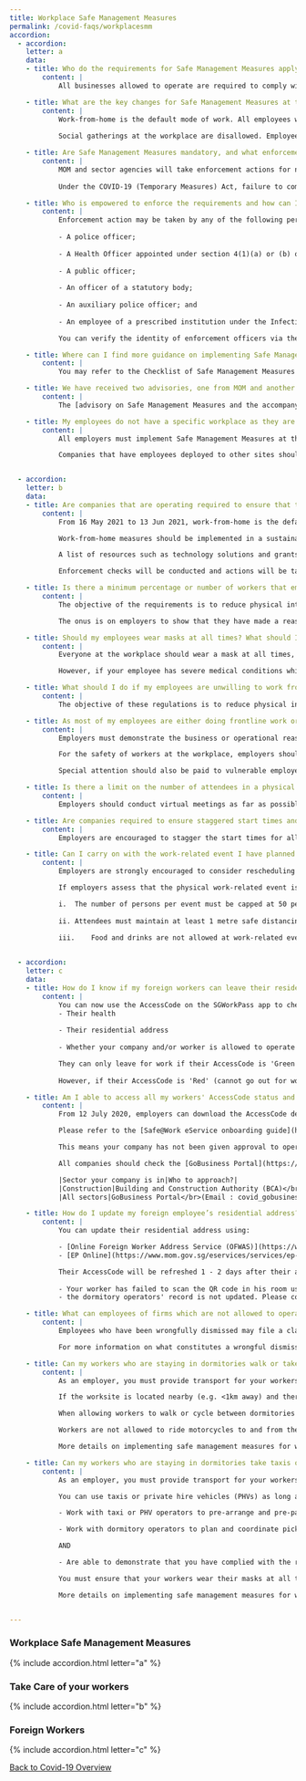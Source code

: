 ```yaml
---
title: Workplace Safe Management Measures
permalink: /covid-faqs/workplacesmm
accordion:
  - accordion:
    letter: a
    data:
    - title: Who do the requirements for Safe Management Measures apply to?
        content: |
            All businesses allowed to operate are required to comply with the Safe Management Measures (SMMs) for workplaces as well as the SMMs for their sector/activity. 

    - title: What are the key changes for Safe Management Measures at the workplace that will take effect from 16 May 2021 to 13 June 2021?
        content: |
            Work-from-home is the default mode of work. All employees whose functions can be performed remotely must work from home. Employers must provide the necessary facilities and direct their employees to work from home wherever possible. Employees who are unable to work from home, for reasons due to the nature of their work (e.g. their work can only be done with equipment that is confined to the workplace) can continue working on-site.
            
            Social gatherings at the workplace are disallowed. Employees should have their meal breaks at the workplace individually.

    - title: Are Safe Management Measures mandatory, and what enforcement actions will MOM take against businesses that do not implement it?
        content: |
            MOM and sector agencies will take enforcement actions for non-compliance of Safe Management Measures. For workplaces that severely lack Safe Management Measures, MOM will direct employers to stop operations at the workplace. Employers will have to take steps to ensure that Safe Management Measures are in place before operations can resume.
            
            Under the COVID-19 (Temporary Measures) Act, failure to comply with Safe Management Measures is punishable with a fine of up to $10,000 or imprisonment of up to 6 months, or both. Repeated non-compliance is punishable with a fine of up to $20,000 or imprisonment of up to 12 months, or both.

    - title: Who is empowered to enforce the requirements and how can I verify the identity of enforcement officers inspecting my workplace?
        content: |
            Enforcement action may be taken by any of the following persons under the COVID-19 (Temporary Measures) Act:
            
            - A police officer;
            
            - A Health Officer appointed under section 4(1)(a) or (b) of the Infectious Diseases Act;
            
            - A public officer;
            
            - An officer of a statutory body;
            
            - An auxiliary police officer; and
            
            - An employee of a prescribed institution under the Infectious Diseases Act.

            You can verify the identity of enforcement officers via their authority cards or their public service identification cards.

    - title: Where can I find more guidance on implementing Safe Management Measures in the workplace?
        content: |
            You may refer to the Checklist of Safe Management Measures at the Workplace for Resumption of Business Activities [here](https://www.mom.gov.sg/-/media/mom/documents/covid-19/annex-b-checklist-of-safe-management-measures.pdf){:target="_blank"}, for an overview of the requirements that must be fulfilled prior to resuming business activities at the workplace. For more information, please refer [here](https://www.mom.gov.sg/covid-19/frequently-asked-questions/safe-management-measures){:target="_blank"}.

    - title: We have received two advisories, one from MOM and another from the sector agency. Which one do we follow?  
        content: |
            The [advisory on Safe Management Measures and the accompanying checklist](https://www.mom.gov.sg/covid-19/requirements-for-safe-management-measures){:target="_blank"} issued by MOM are for workplaces in general. Where there may be sector-specific considerations, companies should also refer to the sector-specific advisories issued. All businesses are required to comply with the Safe Management Measures (SMMs) for workplaces issued by MOM as well as the SMMs for their sector/activity. 

    - title: My employees do not have a specific workplace as they are deployed to client’s site to provide goods and services. How can I implement Safe Management Measures?
        content: |
            All employers must implement Safe Management Measures at their workplaces for all employees and contractors. 

            Companies that have employees deployed to other sites should also ensure that their employees comply with the Safe Management Measures put in place at these sites. In fact, some of the Safe Management Measures can be implemented by employers regardless of where employees are deployed, such as health monitoring.   


  - accordion:
    letter: b
    data:
    - title: Are companies that are operating required to ensure that their employees work from home?
        content: |
            From 16 May 2021 to 13 Jun 2021, work-from-home is the default mode of work and employers must provide the necessary facilities and direct their employees to work from home wherever possible.

            Work-from-home measures should be implemented in a sustainable manner that enables employees to maintain work-life harmony while continuing to meet business needs. The [tripartite advisory on mental well-being at workplaces](https://www.mom.gov.sg/covid-19/tripartite-advisory-on-mental-well-being-at-workplaces){:target="_blank"} sets out practical guidance on measures that employers can adopt to support their employees’ mental well-being. 

            A list of resources such as technology solutions and grants available to assist companies is available [here](https://www.mom.gov.sg/-/media/mom/documents/covid-19/annex-a-resources-to-assist-companies.pdf){:target="_blank"}.

            Enforcement checks will be conducted and actions will be taken against businesses for non-compliance. 

    - title: Is there a minimum percentage or number of workers that employers must place on work-from-home arrangements?
        content: |
            The objective of the requirements is to reduce physical interactions in the workplace in order to minimise spread of COVID-19. Employers should focus on providing the facilities necessary and directing every worker to work from home, as far as reasonably practicable. The proportion of employees that can do so will vary in different workplaces and sectors due to differing operational requirements. 

            The onus is on employers to show that they have made a reasonable effort to facilitate working from home, including reviewing and transforming business processes through technology to support remote working e.g. e-payment, e-invoicing, e-signatures. 

    - title: Should my employees wear masks at all times? What should I do if my employee has a medical condition?
        content: |
            Everyone at the workplace should wear a mask at all times, except when eating, drinking, consuming medication or engaging in strenuous physical exercise. 

            However, if your employee has severe medical conditions which do not make it possible to wear a mask, they can wear a face shield in lieu of a mask. 

    - title: What should I do if my employees are unwilling to work from home because their home is not conducive for work?
        content: |
            The objective of these regulations is to reduce physical interactions in order to prevent spread of COVID-19. Employers can consider different ways to implement working arrangements that comply with the Safe Management Measures for the workplace, while taking business and employee preferences into account.

    - title: As most of my employees are either doing frontline work or fieldwork operations, it is not feasible for me to rearrange the work such that they can work-from-home. Will I be penalised for not providing such work arrangements?
        content: |
            Employers must demonstrate the business or operational reasons why the workers working at the workplace are unable to work-from-home despite review and redesign of work processes. Inspectors will assess the efforts put in by companies to implement work-from-home arrangements based on the practicality of whether the workers can work-from-home given the nature of the job.

            For the safety of workers at the workplace, employers should put in place other Safe Management Measures at the workplace (e.g. ensuring safe distancing, ensuring use of SafeEntry, etc.) to provide a safe working environment and minimize risk of further outbreaks. 

            Special attention should also be paid to vulnerable employees (e.g. persons who are aged 60 and above, and patients who are immunocompromised or have concurrent medical conditions) to enable them to work-from-home. Employers are encouraged to enable these employees to work-from-home, allow them to travel to/from work at off-peak timings, temporarily redeploy them to another role within the company, or take other appropriate measures to reduce their exposure to infection risk.

    - title: Is there a limit on the number of attendees in a physical meeting?
        content: |
            Employers should conduct virtual meetings as far as possible. Where physical meetings are assessed to be necessary, they are subject to a cap of 50 physical attendees and there must be 1m safe distancing between all individuals. Attendees must be masked.

    - title: Are companies required to ensure staggered start times and implement flexible workplace hours for employees at the workplace?
        content: |
            Employers are encouraged to stagger the start times for all employees who are unable to work from home (due to the nature of their work, or their work can only be done with equipment that is confined to the workplace) such that at least half of all employees arrive at the workplace at or after 10am, as far as possible. This would enable more employees to avoid peak-hour travel, especially if employees require the use of public transport. Timings of lunch and other breaks should also be staggered accordingly.

    - title: Can I carry on with the work-related event I have planned between 16 May and 13 June, given the tighter measures that were announced for this period? 
        content: |
            Employers are strongly encouraged to consider rescheduling or convert to virtual those work-related events that are not critical, in view of the recent trends in community transmission of COVID-19. 

            If employers assess that the physical work-related event is critical, they may proceed with strict implementation of SMM.  

            i.	The number of persons per event must be capped at 50 persons to limit the risk of exposure to infection.
            
            ii.	Attendees must maintain at least 1 metre safe distancing between individual attendees, as per the requirement at the workplace.
            
            iii.	Food and drinks are not allowed at work-related events.


  - accordion:
    letter: c
    data:
    - title: How do I know if my foreign workers can leave their residence for work?
        content: |
            You can now use the AccessCode on the SGWorkPass app to check if your foreign employees can leave their residence (dormitory or non-dormitory housing) for work. The status of your employees' AccessCode takes into account 3 broad parameters:
            - Their health
            
            - Their residential address
            
            - Whether your company and/or worker is allowed to operate

            They can only leave for work if their AccessCode is 'Green' (can go out for work).
            
            However, if their AccessCode is 'Red' (cannot go out for work), they are not allowed to leave for work.

    - title: Am I able to access all my workers' AccessCode status and details, instead of checking individually using the SGWorkPass?
        content: |
            From 12 July 2020, employers can download the AccessCode details of their workers from a new [Safe@Work eService](https://www.mom.gov.sg/eservices/services/safe-work){:target="_blank"}. For a start, AccessCode statuses of workers who hold a Work Permit or S Pass will be available. 

            Please refer to the [Safe@Work eService onboarding guide](https://www.mom.gov.sg/-/media/mom/documents/safety-health/user-guides/safe-work/user-guide-safe-work.pdf?la=en&hash=58E40C481AF9D908461569E56A92AD6D){:target="_blank"} for more information.

            This means your company has not been given approval to operate, and/or your workers are not allowed to start work.

            All companies should check the [GoBusiness Portal](https://www.gobusiness.gov.sg/covid/){:target="_blank"} to find out if they are allowed to operate. Please approach your respective lead agencies for assistance:

            |Sector your company is in|Who to approach?|
            |Construction|Building and Construction Authority (BCA)</br>If your worker's AccessCode details show 'No approval to start work', it could be because:</br>•	Your company has not submitted project or workers to BCA for approval</br>•	Your company has obtained BCA's approval, but:</br>•	Your project did not include the worker in the submission for approval</br>•	There is missing/wrong worker's information in the submission (e.g. wrong FIN/UEN or FIN entered is not under the employment of the UEN entered)</br>For the above scenario, please submit/resubmit an application for construction/supply works at BCA's website. Please refer to the links below the application process:</br>[English version](https://file.go.gov.sg/bca-restart-navigator.pdf){:target="_blank"}</br>[Chinese version](https://file.go.gov.sg/bca-restart-navigator-chi.pdf){:target="_blank"}</br>If none of the above reasons apply to you, please contact BCA at bca_safeworkforce@bca.gov.sg for assistance.|
            |All sectors|GoBusiness Portal</br>(Email : covid_gobusiness@mti.gov.sg)|

    - title: How do I update my foreign employee’s residential address?
        content: |
            You can update their residential address using: 

            - [Online Foreign Worker Address Service (OFWAS)](https://www.mom.gov.sg/eservices/services/ofwas){:target="_blank"} for Work Permit holders
            - [EP Online](https://www.mom.gov.sg/eservices/services/ep-online){:target="_blank"} for Employment Pass and S Pass holders 

            Their AccessCode will be refreshed 1 - 2 days after their addresses are updated in OFWAS or EP Online. If their AccessCode is not refreshed, it may mean:
            
            - Your worker has failed to scan the QR code in his room using the FWMOMCare App; or
            - the dormitory operators' record is not updated. Please contact the dormitory operator to rectify this.

    - title: What can employees of firms which are not allowed to operate do, if they are told to leave the company due to refusal to report to work?  
        content: |
            Employees who have been wrongfully dismissed may file a claim against the wrongful dismissal or make a phone advisory appointment with the Tripartite Alliance for Dispute Management (TADM) at [https://www.tal.sg/tadm/eServices](https://www.tal.sg/tadm/eServices){:target="_blank"}. 

            For more information on what constitutes a wrongful dismissal, please refer to the [Tripartite Guidelines on Wrongful Dismissal](https://www.mom.gov.sg/employment-practices/termination-of-employment/unfair-dismissal#what-is-a-wrongful-dismissal){:target="_blank"}. 

    - title: Can my workers who are staying in dormitories walk or take their own personal transport (e.g. bicycle, motorcycles) to and from their worksites?
        content: |
            As an employer, you must provide transport for your workers to and from their worksites.

            If the worksite is located nearby (e.g. <1km away) and there are no community areas en-route, you can allow your worker to walk or cycle.

            When allowing workers to walk or cycle between dormitories and worksites, you must demonstrate that you have complied with the relevant safe management measures upon request by enforcement officers. You must ensure that your workers wear their masks at all times, and that they only travel to and from their worksites with no stops in between.

            Workers are not allowed to ride motorcycles to and from their worksites under any circumstances.

            More details on implementing safe management measures for workers on employer-provided transportation can be found [here](https://www.mom.gov.sg/covid-19/advisory-on-safe-management-measures-for-workers-on-transportation){:target="_blank"}.

    - title: Can my workers who are staying in dormitories take taxis or private hire vehicles (e.g. Grab, GoJek) to and from their worksites?
        content: |
            As an employer, you must provide transport for your workers to and from their worksites.

            You can use taxis or private hire vehicles (PHVs) as long as you:

            - Work with taxi or PHV operators to pre-arrange and pre-pay for such vehicles to ferry the workers to ensure availability of vehicles and reduce physical interactions between drivers and workers.

            - Work with dormitory operators to plan and coordinate pick-up times so as to reduce congestion.

            AND

            - Are able to demonstrate that you have complied with the relevant safe management measures upon request.

            You must ensure that your workers wear their masks at all times, check in using SafeEntry, and that they go directly to and from their worksites with no stops in between.

            More details on implementing safe management measures for workers on employer-provided transportation can be found [here](https://www.mom.gov.sg/covid-19/advisory-on-safe-management-measures-for-workers-on-transportation){:target="_blank"}.


---
```


### Workplace Safe Management Measures

{% include accordion.html letter="a" %}

### Take Care of your workers

{% include accordion.html letter="b" %}

### Foreign Workers 

{% include accordion.html letter="c" %}

[Back to Covid-19 Overview](/covid/)
